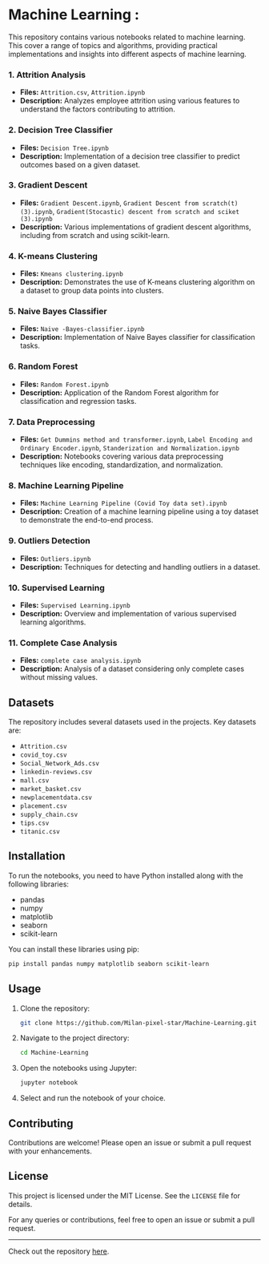 # Machine Learning :

This repository contains various notebooks related to machine learning. This cover a range of topics and algorithms, providing practical implementations and insights into different aspects of machine learning.

### 1. Attrition Analysis
- **Files:** `Attrition.csv`, `Attrition.ipynb`
- **Description:** Analyzes employee attrition using various features to understand the factors contributing to attrition.

### 2. Decision Tree Classifier
- **Files:** `Decision Tree.ipynb`
- **Description:** Implementation of a decision tree classifier to predict outcomes based on a given dataset.

### 3. Gradient Descent
- **Files:** `Gradient Descent.ipynb`, `Gradient Descent from scratch(t) (3).ipynb`, `Gradient(Stocastic) descent from scratch and sciket (3).ipynb`
- **Description:** Various implementations of gradient descent algorithms, including from scratch and using scikit-learn.

### 4. K-means Clustering
- **Files:** `Kmeans clustering.ipynb`
- **Description:** Demonstrates the use of K-means clustering algorithm on a dataset to group data points into clusters.

### 5. Naive Bayes Classifier
- **Files:** `Naive -Bayes-classifier.ipynb`
- **Description:** Implementation of Naive Bayes classifier for classification tasks.

### 6. Random Forest
- **Files:** `Random Forest.ipynb`
- **Description:** Application of the Random Forest algorithm for classification and regression tasks.

### 7. Data Preprocessing
- **Files:** `Get Dummins method and transformer.ipynb`, `Label Encoding and Ordinary Encoder.ipynb`, `Standerization and Normalization.ipynb`
- **Description:** Notebooks covering various data preprocessing techniques like encoding, standardization, and normalization.

### 8. Machine Learning Pipeline
- **Files:** `Machine Learning Pipeline (Covid Toy data set).ipynb`
- **Description:** Creation of a machine learning pipeline using a toy dataset to demonstrate the end-to-end process.

### 9. Outliers Detection
- **Files:** `Outliers.ipynb`
- **Description:** Techniques for detecting and handling outliers in a dataset.

### 10. Supervised Learning
- **Files:** `Supervised Learning.ipynb`
- **Description:** Overview and implementation of various supervised learning algorithms.

### 11. Complete Case Analysis
- **Files:** `complete case analysis.ipynb`
- **Description:** Analysis of a dataset considering only complete cases without missing values.

## Datasets

The repository includes several datasets used in the projects. Key datasets are:
- `Attrition.csv`
- `covid_toy.csv`
- `Social_Network_Ads.csv`
- `linkedin-reviews.csv`
- `mall.csv`
- `market_basket.csv`
- `newplacementdata.csv`
- `placement.csv`
- `supply_chain.csv`
- `tips.csv`
- `titanic.csv`

## Installation

To run the notebooks, you need to have Python installed along with the following libraries:
- pandas
- numpy
- matplotlib
- seaborn
- scikit-learn

You can install these libraries using pip:
```bash
pip install pandas numpy matplotlib seaborn scikit-learn
```

## Usage

1. Clone the repository:
    ```bash
    git clone https://github.com/Milan-pixel-star/Machine-Learning.git
    ```
2. Navigate to the project directory:
    ```bash
    cd Machine-Learning
    ```
3. Open the notebooks using Jupyter:
    ```bash
    jupyter notebook
    ```
4. Select and run the notebook of your choice.

## Contributing

Contributions are welcome! Please open an issue or submit a pull request with your enhancements.

## License

This project is licensed under the MIT License. See the `LICENSE` file for details.

For any queries or contributions, feel free to open an issue or submit a pull request.

---

Check out the repository [here](https://github.com/Milan-pixel-star/Machine-Learning).
